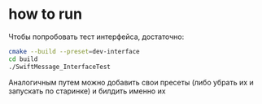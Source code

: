 # how to run

Чтобы попробовать тест интерфейса, достаточно:

```bash
cmake --build --preset=dev-interface
cd build
./SwiftMessage_InterfaceTest
```

Аналогичным путем можно добавить свои пресеты (либо убрать их и запускать по старинке) и билдить именно их